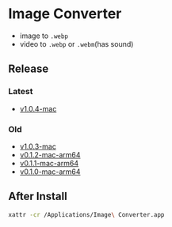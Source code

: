 # Image Converter

- image to `.webp`
- video to `.webp` or `.webm`(has sound)

## Release

### Latest

- [v1.0.4-mac](https://github.com/choewy/image-converter/releases/tag/v1.0.4-mac)

### Old

- [v1.0.3-mac](https://github.com/choewy/image-converter/releases/tag/v1.0.3-mac)
- [v0.1.2-mac-arm64](https://github.com/choewy/image-converter/releases/tag/v0.1.2-mac-arm64)
- [v0.1.1-mac-arm64](https://github.com/choewy/image-converter/releases/tag/v0.1.1-mac-arm64)
- [v0.1.0-mac-arm64](https://github.com/choewy/image-converter/releases/tag/v0.1.0-mac-arm64)

## After Install

```zsh
xattr -cr /Applications/Image\ Converter.app
```
